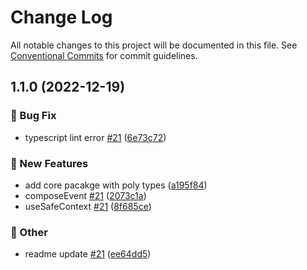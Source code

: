 # Change Log

All notable changes to this project will be documented in this file.
See [Conventional Commits](https://conventionalcommits.org) for commit guidelines.

## 1.1.0 (2022-12-19)

### :bug: Bug Fix

- typescript lint error [#21](https://github.com/over-ui/unstyled/issues/21) ([6e73c72](https://github.com/over-ui/unstyled/commit/6e73c72b6896ee682db3fc1330809505cc086486))

### :rocket: New Features

- add core pacakge with poly types ([a195f84](https://github.com/over-ui/unstyled/commit/a195f84a85d7b4f974b47e4b9dc8aec727c4106d))
- composeEvent [#21](https://github.com/over-ui/unstyled/issues/21) ([2073c1a](https://github.com/over-ui/unstyled/commit/2073c1a645d4ee69c22b2295f8591b1fbf6b2fff))
- useSafeContext [#21](https://github.com/over-ui/unstyled/issues/21) ([8f685ce](https://github.com/over-ui/unstyled/commit/8f685cede9c052cc190f9c7c0b1c74ae96e9fdb2))

### :mega: Other

- readme update [#21](https://github.com/over-ui/unstyled/issues/21) ([ee64dd5](https://github.com/over-ui/unstyled/commit/ee64dd56925c228f73ce53286e1c044bb646ba90))
